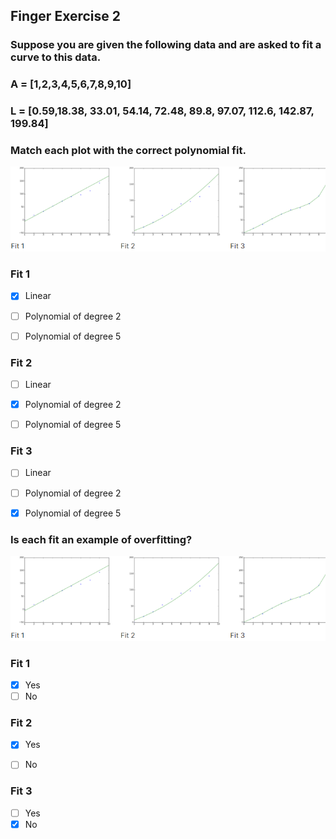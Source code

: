## Finger Exercise 2
### Suppose you are given the following data and are asked to fit a curve to this data.

### A = [1,2,3,4,5,6,7,8,9,10]
### L = [0.59,18.38, 33.01, 54.14, 72.48, 89.8, 97.07, 112.6, 142.87, 199.84]
  
### Match each plot with the correct polynomial fit.

<img src = 'img1.png'>

### Fit 1
- [x] Linear
- [ ] Polynomial of degree 2
- [ ] Polynomial of degree 5


### Fit 2
- [ ] Linear
- [x] Polynomial of degree 2
- [ ] Polynomial of degree 5


### Fit 3
- [ ] Linear
- [ ] Polynomial of degree 2
- [x] Polynomial of degree 5




### Is each fit an example of overfitting?

<img src = 'img1.png'>

### Fit 1
- [x] Yes
- [ ] No

### Fit 2
- [x] Yes
- [ ] No


### Fit 3
- [ ] Yes
- [x] No
